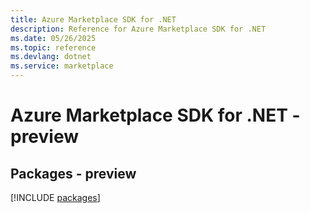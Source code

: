 ```yaml
---
title: Azure Marketplace SDK for .NET
description: Reference for Azure Marketplace SDK for .NET
ms.date: 05/26/2025
ms.topic: reference
ms.devlang: dotnet
ms.service: marketplace
---
```

# Azure Marketplace SDK for .NET - preview
## Packages - preview
[!INCLUDE [packages](marketplace-index.md)]
